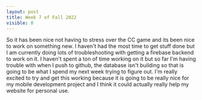 ```yaml
---
layout: post
title: Week 7 of Fall 2022
visible: 0
---
```

So it has been nice not having to stress over the CC game and its been nice to work on something new. I haven't had the most time to get stuff done but I am currently doing lots of troubleshooting with getting a firebase backend to work on it. I haven't spent a ton of time working on it but so far I'm having trouble with when I push to github, the database isn't building so that is going to be what I spend my next week trying to figure out. I'm really excited to try and get this working because it is going to be really nice for my mobile development project and I think it could actually really help my website for personal use. 
